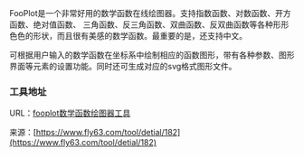 FooPlot是一个非常好用的数学函数在线绘图器。支持指数函数、对数函数、开方函数、绝对值函数、 三角函数、反三角函数、双曲函数、反双曲函数等各种形形色色的形状，而且很有美感的数学函数。最重要的是，还支持中文。


可根据用户输入的数学函数在坐标系中绘制相应的函数图形，带有各种参数、图形界面等元素的设置功能。同时还可生成对应的svg格式图形文件。

### 工具地址
URL：[fooplot数学函数绘图器工具](https://www.fly63.com/tool/fooplot/)

来源：[https://www.fly63.com/tool/detial/182](https://www.fly63.com/tool/detial/182)
